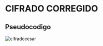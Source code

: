 # CIFRADO CORREGIDO
## Pseudocodigo

![cifradocesar](https://user-images.githubusercontent.com/32310087/31396929-4572a48a-adaa-11e7-92a2-09087b9777f9.png)

